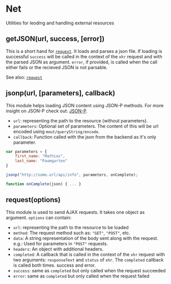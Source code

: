 # Net

Utilities for leoding and handling external resources


## getJSON(url, success, [error])

This is a short hand for [`request`](#request). It loads and parses a json file. If loading
is successful `success` will be called in the context of the `xhr` request and with the parsed
JSON as argument.
`error`, if provided, is called when the call either fails or the recieved JSON is not parsable.

See also: [`request`](#request)

## jsonp(url, [parameters], callback)

This module helps loading JSON content using JSON-P methods. For more insight on JSON-P check out: [JSON-P](http://en.wikipedia.org/wiki/JSONP).

* `url`: representing the path to the resource (without parameters).
* `parameters`: Optional set of parameters. The content of this will be url encoded using `mout/queryString/encode`.
* `callback`: Function called with the json from the backend as it's only parameter.

```js
var parameters = {
	first_name: "Mathias",
	last_name: "Paumgarten"
}

jsonp("http://some.url/api/info", parameters, onComplete);

function onComplete(json) { ... }
```

## request(options)

This module is used to send AJAX requests. It takes one object as argument. `options` can
contain:

* `url`: representing the path to the resource to be loaded
* `method`: The request method such as: `"GET"`, `"POST"`, etc.
* `data`: A string representation of the body sent along with the request. e.g.: Used for parameters in `"POST"` requests.
* `headers`: An object with additional headers.
* `completed`: A callback that is called in the context of the `xhr` request with two arguments: `responseText` and `status` of `xhr`. The `completed` callback is called both times. success and error.
* `success`: same as `completed` but only called when the request succeeded
* `error`: same as `completed` but only called when the request failed
